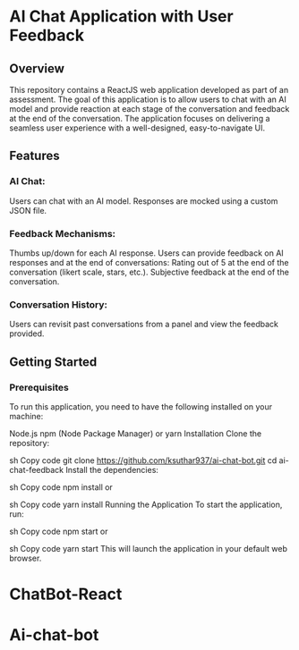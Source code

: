 # AI Chat Application with User Feedback

## Overview

This repository contains a ReactJS web application developed as part of an assessment.
The goal of this application is to allow users to chat with an AI model and provide reaction at each stage of the conversation and feedback at the end of the conversation.
The application focuses on delivering a seamless user experience with a well-designed, easy-to-navigate UI.

## Features

### AI Chat:

Users can chat with an AI model. Responses are mocked using a custom JSON file.

### Feedback Mechanisms:

Thumbs up/down for each AI response.
Users can provide feedback on AI responses and at the end of conversations:
Rating out of 5 at the end of the conversation (likert scale, stars, etc.).
Subjective feedback at the end of the conversation.

### Conversation History:

Users can revisit past conversations from a panel and view the feedback provided.

## Getting Started

### Prerequisites

To run this application, you need to have the following installed on your machine:

Node.js
npm (Node Package Manager) or yarn
Installation
Clone the repository:

sh
Copy code
git clone https://github.com/ksuthar937/ai-chat-bot.git
cd ai-chat-feedback
Install the dependencies:

sh
Copy code
npm install
or

sh
Copy code
yarn install
Running the Application
To start the application, run:

sh
Copy code
npm start
or

sh
Copy code
yarn start
This will launch the application in your default web browser.
# ChatBot-React
# Ai-chat-bot
